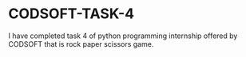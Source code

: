 # CODSOFT-TASK-4
I have completed task 4 of python programming internship offered by CODSOFT that is rock paper scissors game.
